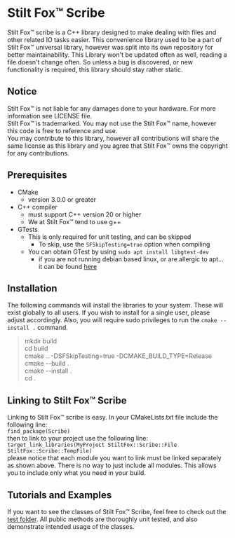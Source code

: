 # Stilt Fox&trade; Scribe
Stilt Fox&trade; scribe is a C++ library designed to make dealing with files and other related IO tasks easier. This convenience
library used to be a part of Stilt Fox&trade; universal library, however was split into its own repository for better maintainability.
This Library won't be updated often as well, reading a file doesn't change often. So unless a bug is discovered, or new functionality
is required, this library should stay rather static.

## Notice
Stilt Fox&trade; is not liable for any damages done to your hardware. For more information see LICENSE file.\
Stilt Fox&trade; is trademarked. You may not use the Stilt Fox™ name, however this code is free to reference and use.\
You may contribute to this library, however all contributions will share the same license as this library and you agree that Stilt Fox&trade; owns the copyright for any contributions.

## Prerequisites
- CMake
  - version 3.0.0 or greater
- C++ compiler
  - must support C++ version 20 or higher
  - We at Stilt Fox&trade; tend to use g++
- GTests
  - This is only required for unit testing, and can be skipped
    - To skip, use the `SFSkipTesting=true` option when compiling
  - You can obtain GTest by using `sudo apt install libgtest-dev`
    - if you are not running debian based linux, or are allergic to apt... it can be found [here](https://github.com/google/googletest)

## Installation
The following commands will install the libraries to your system. These will exist globally to all users. If you wish to
install for a single user, please adjust accordingly. Also, you will require sudo privileges to run the `cmake --install .`
command.
>mkdir build\
>cd build\
>cmake .. -DSFSkipTesting=true -DCMAKE_BUILD_TYPE=Release\
>cmake --build .\
>cmake --install .\
>cd .

## Linking to Stilt Fox&trade; Scribe
Linking to Stilt Fox&trade; scribe is easy. In your CMakeLists.txt file include the following line:\
`find_package(Scribe)`\
then to link to your project use the following line:\
`target_link_libraries(MyProject StiltFox::Scribe::File StiltFox::Scribe::TempFile)`\
please notice that each module you want to link must be linked separately as shown above. There is no way to just include all
modules. This allows you to include only what you need in your build.

## Tutorials and Examples
If you want to see the classes of Stilt Fox&trade; Scribe, feel free to check out the [test folder](test). All public methods
are thoroughly unit tested, and also demonstrate intended usage of the classes.